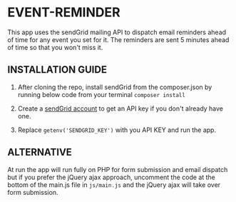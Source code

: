 # EVENT-REMINDER

This app uses the sendGrid mailing API to dispatch email reminders ahead of time for any event you set for it. The reminders are sent 5 minutes ahead of time so that you won't miss it.

## INSTALLATION GUIDE

  1. After cloning the repo, install sendGrid from the composer.json by running below code from your terminal
    ``` composer install ```

  2. Create a [sendGrid account](https://signup.sendgrid.com/) to get an API key if you don't already have one.

  3. Replace `getenv('SENDGRID_KEY')` with you API KEY and run the app.


## ALTERNATIVE

At run the app will run fully on PHP for form submission and email dispatch but if you prefer the jQuery ajax approach, uncomment the code at the bottom of the main.js file in `js/main.js` and the jQuery ajax will take over form submission.